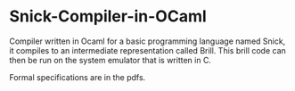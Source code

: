 # Snick-Compiler-in-OCaml

Compiler written in Ocaml for a basic programming language named Snick, it compiles to an intermediate representation called Brill.
This brill code can then be run on the system emulator that is written in C.

Formal specifications are in the pdfs.
